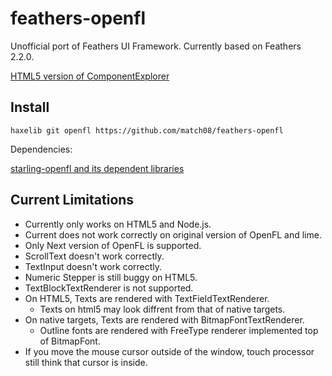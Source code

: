 # feathers-openfl
Unofficial port of Feathers UI Framework. Currently based on Feathers 2.2.0.

[HTML5 version of ComponentExplorer](https://match08.github.io/feathers-openfl/examples/ComponentsExplorer/bin/html5/bin/)

Install
-------

    haxelib git openfl https://github.com/match08/feathers-openfl

Dependencies:

  [starling-openfl and its dependent libraries](https://github.com/openfl/starling-openfl)

Current Limitations
-------------------

* Currently only works on HTML5 and Node.js.
* Current does not work correctly on original version of OpenFL and lime.
* Only Next version of OpenFL is supported.
* ScrollText doesn't work correctly.
* TextInput doesn't work correctly.
* Numeric Stepper is still buggy on HTML5.
* TextBlockTextRenderer is not supported.
* On HTML5, Texts are rendered with TextFieldTextRenderer.
  * Texts on html5 may look diffrent from that of native targets.
* On native targets, Texts are rendered with BitmapFontTextRenderer.
  * Outline fonts are rendered with FreeType renderer implemented top of BitmapFont.
* If you move the mouse cursor outside of the window, touch processor still think that cursor is inside.
